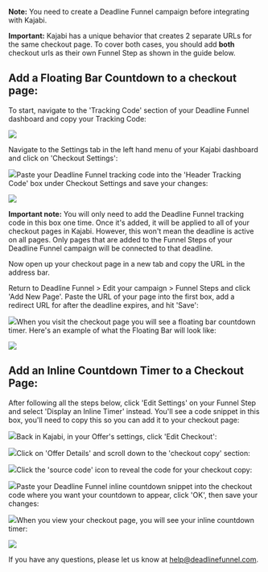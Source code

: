 **Note:** You need to create a Deadline Funnel campaign before integrating
with Kajabi.

 **Important:** Kajabi has a unique behavior that creates 2 separate URLs for
the same checkout page. To cover both cases, you should add **both**  checkout
urls as their own Funnel Step as shown in the guide below.

##

## Add a Floating Bar Countdown to a checkout page:

To start, navigate to the 'Tracking Code' section of your Deadline Funnel
dashboard and copy your Tracking Code:

![](https://d33v4339jhl8k0.cloudfront.net/docs/assets/53974d6ce4b0c76107b109d1/images/5b29632b0428632c466b1362/file-T8jzAwcuzg.png)

Navigate to the Settings tab in the left hand menu of your Kajabi dashboard
and click on 'Checkout Settings':

![](https://d33v4339jhl8k0.cloudfront.net/docs/assets/53974d6ce4b0c76107b109d1/images/5cc9d9102c7d3a177d6e39a1/file-Nw4UUuY5av.png)Paste your Deadline Funnel tracking code into the 'Header
Tracking Code' box under Checkout Settings and save your changes:

![](https://d33v4339jhl8k0.cloudfront.net/docs/assets/53974d6ce4b0c76107b109d1/images/5cc9d9502c7d3a177d6e39a4/file-Ztfddd0Dnd.png)

**Important note:** You will only need to add the Deadline Funnel tracking
code in this box one time. Once it's added, it will be applied to all of your
checkout pages in Kajabi. However, this won't mean the deadline is active on
all pages. Only pages that are added to the Funnel Steps of your Deadline
Funnel campaign will be connected to that deadline.

Now open up your checkout page in a new tab and copy the URL in the address
bar.

Return to Deadline Funnel > Edit your campaign > Funnel Steps and click 'Add
New Page'. Paste the URL of your page into the first box, add a redirect URL
for after the deadline expires, and hit 'Save':

![](https://d33v4339jhl8k0.cloudfront.net/docs/assets/53974d6ce4b0c76107b109d1/images/5c783c362c7d3a0cb932155e/file-JDPyIgnWsG.png)When you visit the checkout page you will see a floating bar
countdown timer. Here's an example of what the Floating Bar will look like:

![](https://d33v4339jhl8k0.cloudfront.net/docs/assets/53974d6ce4b0c76107b109d1/images/5c65c0a12c7d3a66e32e783a/file-r2622Bfum3.png)

## Add an Inline Countdown Timer to a Checkout Page:

After following all the steps below, click 'Edit Settings' on your Funnel Step
and select 'Display an Inline Timer' instead. You'll see a code snippet in
this box, you'll need to copy this so you can add it to your checkout page:

![](https://d33v4339jhl8k0.cloudfront.net/docs/assets/53974d6ce4b0c76107b109d1/images/5c783cd22c7d3a0cb9321570/file-hMgAYWDhqC.png)Back in Kajabi, in your Offer's settings, click 'Edit
Checkout':

![](https://d33v4339jhl8k0.cloudfront.net/docs/assets/53974d6ce4b0c76107b109d1/images/5b29679f2c7d3a0fa9a32df0/file-PKXN9MRh0H.png)Click on 'Offer Details' and scroll down to the 'checkout copy'
section:

![](https://d33v4339jhl8k0.cloudfront.net/docs/assets/53974d6ce4b0c76107b109d1/images/5b2967d20428632c466b13b2/file-7QKEqxqctj.png)Click
the 'source code' icon to reveal the code for your checkout copy:

![](https://d33v4339jhl8k0.cloudfront.net/docs/assets/53974d6ce4b0c76107b109d1/images/5b2968192c7d3a0fa9a32dfa/file-nJh2CwrglB.png)Paste your Deadline Funnel inline countdown snippet into the
checkout code where you want your countdown to appear, click 'OK', then save
your changes:

![](https://d33v4339jhl8k0.cloudfront.net/docs/assets/53974d6ce4b0c76107b109d1/images/5b2968720428632c466b13c1/file-f00XzdpbQH.png)When
you view your checkout page, you will see your inline countdown timer:

![](https://d33v4339jhl8k0.cloudfront.net/docs/assets/53974d6ce4b0c76107b109d1/images/5b29692b0428632c466b13cc/file-yUAbbOH5aE.png)

If you have any questions, please let us know at
[help@deadlinefunnel.com](mailto:mailto:help@deadlinefunnel.com).


